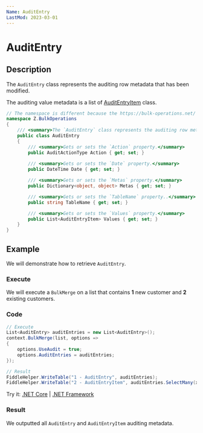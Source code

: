 ```yaml
---
Name: AuditEntry
LastMod: 2023-03-01
---
```


# AuditEntry

## Description

The `AuditEntry` class represents the auditing row metadata that has been modified.

The auditing value metadata is a list of [AuditEntryItem](audit-entry-item.md) class.

```csharp
// The namespace is different because the https://bulk-operations.net/ library is used under the hood.
namespace Z.BulkOperations
{
    /// <summary>The `AuditEntry` class represents the auditing row metadata that has been modified. The auditing value metadata is a list of [AuditEntryItem](audit-entry-item.md) class.</summary>
    public class AuditEntry
    {
        /// <summary>Gets or sets the `Action` property.</summary>
        public AuditActionType Action { get; set; }
        
        /// <summary>Gets or sets the `Date` property.</summary>
        public DateTime Date { get; set; }

        /// <summary>Gets or sets the `Metas` property.</summary>
        public Dictionary<object, object> Metas { get; set; }

        /// <summary>Gets or sets the `TableName` property..</summary>
        public string TableName { get; set; }

        /// <summary>Gets or sets the `Values` property.</summary>
        public List<AuditEntryItem> Values { get; set; }
    }
}
```

## Example

We will demonstrate how to retrieve `AuditEntry`.

### Execute

We will execute a `BulkMerge` on a list that contains **1** new customer and **2** existing customers.

### Code

```csharp
// Execute
List<AuditEntry> auditEntries = new List<AuditEntry>();
context.BulkMerge(list, options =>
{
    options.UseAudit = true;
    options.AuditEntries = auditEntries;
});

// Result
FiddleHelper.WriteTable("1 - AuditEntry", auditEntries);
FiddleHelper.WriteTable("2 - AuditEntryItem", auditEntries.SelectMany(x => x.Values));
```

Try it: [.NET Core](https://dotnetfiddle.net/) | [.NET Framework](https://dotnetfiddle.net/)

### Result

We outputted all `AuditEntry` and `AuditEntryItem` auditing metadata.
